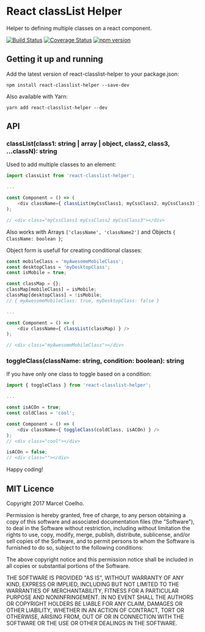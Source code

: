 # React classList Helper
Helper to defining multiple classes on a react component.

[![Build Status](https://travis-ci.org/flasd/react-classlist-helper.svg?branch=master)](https://travis-ci.org/flasd/react-classlist-helper) [![Coverage Status](https://coveralls.io/repos/github/flasd/react-classlist-helper/badge.svg?branch=master)](https://coveralls.io/github/flasd/react-classlist-helper?branch=master) [![npm version](https://badge.fury.io/js/react-classlist-helper.svg)](https://www.npmjs.com/package/react-classlist-helper)

## Getting it up and running

Add the latest version of react-classlist-helper to your package.json:
```
npm install react-classlist-helper --save-dev
```
Also available with Yarn:
```
yarn add react-classlist-helper --dev
```

## API

### classList(class1: string | array | object, class2, class3, ...classN): string
Used to add multiple classes to an element:

```javascript
import classList from 'react-classlist-helper';

...

const Component = () => (
    <div className={ classList(myCssClass1, myCssClass2, myCssClass3) } />
);

// <div class="myCssClass1 myCssClass2 myCssClass3"></div>
```

Also works with Arrays `['className', 'className2']` and Objects `{ ClassName: boolean }`;

Object form is usefull for creating conditional classes:

```javascript
const mobileClass = 'myAwesomeMobileClass';
const desktopClass = 'myDesktopClass';
const isMobile = true;

const classMap = {};
classMap[mobileClass] = isMobile;
classMap[desktopClass] = !isMobile;
// { myAwesomeMobileClass: true, myDesktopClass: false }

...

const Component = () => (
    <div className={ classList(classMap) } />
);

// <div class="myAwesomeMobileClass"></div>

```

### toggleClass(className: string, condition: boolean): string

If you have only one class to toggle based on a condition:
```javascript
import { toggleClass } from 'react-classlist-helper';

...

const isACOn = true;
const coldClass = 'cool';

const Component = () => (
    <div className={ toggleClass(coldClass, isACOn) } />
);
// <div class="cool"></div>

isACOn = false;
// <div class=""></div>

```

Happy coding!

## MIT Licence
Copyright 2017 Marcel Coelho.

Permission is hereby granted, free of charge, to any person obtaining a copy of this software and associated documentation files (the "Software"), to deal in the Software without restriction, including without limitation the rights to use, copy, modify, merge, publish, distribute, sublicense, and/or sell copies of the Software, and to permit persons to whom the Software is furnished to do so, subject to the following conditions:

The above copyright notice and this permission notice shall be included in all copies or substantial portions of the Software.

THE SOFTWARE IS PROVIDED "AS IS", WITHOUT WARRANTY OF ANY KIND, EXPRESS OR IMPLIED, INCLUDING BUT NOT LIMITED TO THE WARRANTIES OF MERCHANTABILITY, FITNESS FOR A PARTICULAR PURPOSE AND NONINFRINGEMENT. IN NO EVENT SHALL THE AUTHORS OR COPYRIGHT HOLDERS BE LIABLE FOR ANY CLAIM, DAMAGES OR OTHER LIABILITY, WHETHER IN AN ACTION OF CONTRACT, TORT OR OTHERWISE, ARISING FROM, OUT OF OR IN CONNECTION WITH THE SOFTWARE OR THE USE OR OTHER DEALINGS IN THE SOFTWARE.